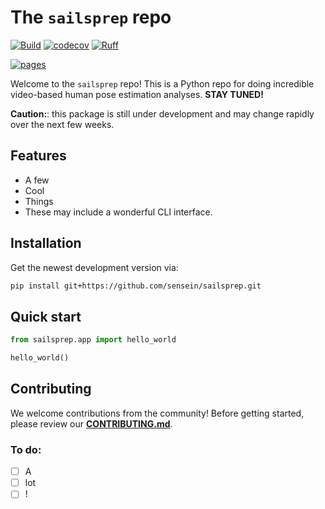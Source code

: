 # The ```sailsprep``` repo

[![Build](https://github.com/sensein/sailsprep/actions/workflows/test.yaml/badge.svg?branch=main)](https://github.com/sensein/sailsprep/actions/workflows/test.yaml?query=branch%3Amain)
[![codecov](https://codecov.io/gh/sensein/sailsprep/branch/main/graph/badge.svg?token=2V7LMSZ1DZ)](https://codecov.io/gh/sensein/sailsprep)
[![Ruff](https://img.shields.io/endpoint?url=https://raw.githubusercontent.com/astral-sh/ruff/main/assets/badge/v2.json)](https://github.com/astral-sh/ruff)

[![pages](https://img.shields.io/badge/api-docs-blue)](https://sensein.github.io/sailsprep)

Welcome to the ```sailsprep``` repo! This is a Python repo for doing incredible video-based human pose estimation analyses. **STAY TUNED!**

**Caution:**: this package is still under development and may change rapidly over the next few weeks.

## Features
- A few
- Cool
- Things
- These may include a wonderful CLI interface.

## Installation
Get the newest development version via:

```sh
pip install git+https://github.com/sensein/sailsprep.git
```

## Quick start
```Python
from sailsprep.app import hello_world

hello_world()
```

## Contributing
We welcome contributions from the community! Before getting started, please review our [**CONTRIBUTING.md**](https://github.com/sensein/sailsprep/blob/main/CONTRIBUTING.md).


### To do:
- [ ] A
- [ ] lot
- [ ] !
